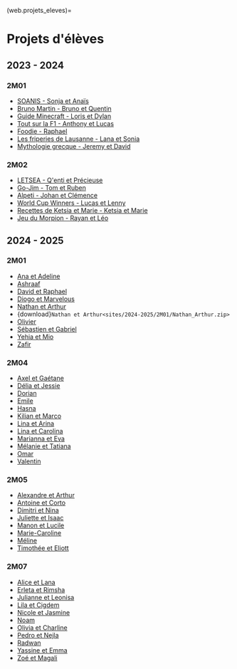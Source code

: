 (web.projets_eleves)=

# Projets d'élèves

## 2023 - 2024

### 2M01

* <a href="sites/2023-2024/2M01/Sonia_Anais/index.html" target="_blank">SOANIS - Sonja et Anaïs</a>
* <a href="sites/2023-2024/2M01/Bruno_Quentin/index.html" target="_blank">Bruno Martin - Bruno et Quentin</a>
* <a href="sites/2023-2024/2M01/Loris_Dylan/index.html" target="_blank">Guide Minecraft - Loris et Dylan</a>
* <a href="sites/2023-2024/2M01/Anthony_Lucas/index.html" target="_blank">Tout sur la F1 - Anthony et Lucas</a>
* <a href="sites/2023-2024/2M01/Raphael/sabre.html" target="_blank">Foodie - Raphael</a>
* <a href="sites/2023-2024/2M01/Lana_Sonia/index.html" target="_blank">Les friperies de Lausanne - Lana et Sonia</a>
* <a href="sites/2023-2024/2M01/Jeremy_David/index.html" target="_blank">Mythologie grecque - Jeremy et David</a>

### 2M02

* <a href="sites/2023-2024/2M02/Qenti_Precieuse/index.html" target="_blank">LETSEA - Q'enti et Précieuse</a>
* <a href="sites/2023-2024/2M02/Tom_Ruben/index.html" target="_blank">Go-Jim - Tom et Ruben</a>
* <a href="sites/2023-2024/2M02/Johan_Clemence/index.html" target="_blank">Alpeti - Johan et Clémence</a>
* <a href="sites/2023-2024/2M02/Lucas_Lenny/index.html" target="_blank">World Cup Winners - Lucas et Lenny</a>
* <a href="sites/2023-2024/2M02/Marie_Ketsia/index.html" target="_blank">Recettes de Ketsia et Marie - Ketsia et Marie</a>
* <a href="sites/2023-2024/2M02/Rayan_Leo/index.html" target="_blank">Jeu du Morpion - Rayan et Léo</a>

## 2024 - 2025

### 2M01

* <a href="sites/2024-2025/2M01/Ana_Adeline/index.html" target="_blank">Ana et Adeline</a>
* <a href="sites/2024-2025/2M01/Ashraaf/teams.html" target="_blank">Ashraaf</a>
* <a href="sites/2024-2025/2M01/David_Raphael/index.html" target="_blank">David et Raphael</a>
* <a href="sites/2024-2025/2M01/Diogo_Marvelous/index.html" target="_blank">Diogo et Marvelous</a>
* <a href="sites/2024-2025/2M01/Nathan_Arthur/index.html" target="_blank">Nathan et Arthur</a>
* {download}`Nathan et Arthur<sites/2024-2025/2M01/Nathan_Arthur.zip>`
* <a href="sites/2024-2025/2M01/Olivier/accueil.html" target="_blank">Olivier</a>
* <a href="sites/2024-2025/2M01/Sebastien_Gabriel/chessMenu.html" target="_blank">Sébastien et Gabriel</a>
* <a href="sites/2024-2025/2M01/Yehia_Mio/index.html" target="_blank">Yehia et Mio</a>
* <a href="sites/2024-2025/2M01/Zafir/build_site/index.html" target="_blank">Zafir</a>

### 2M04

* <a href="sites/2024-2025/2M04/Axel_Gaetane/index.html" target="_blank">Axel et Gaétane</a>
* <a href="sites/2024-2025/2M04/Delia_Jessie/index.html" target="_blank">Délia et Jessie</a>
* <a href="sites/2024-2025/2M04/Dorian/comment_investir.html" target="_blank">Dorian</a>
* <a href="sites/2024-2025/2M04/Emile/homepage.html" target="_blank">Emile</a>
* <a href="sites/2024-2025/2M04/Hasna/index.html" target="_blank">Hasna</a>
* <a href="sites/2024-2025/2M04/Kilian_Marco/index.html" target="_blank">Kilian et Marco</a>
* <a href="sites/2024-2025/2M04/Lina_Arina/Accueil.html" target="_blank">Lina et Arina</a>
* <a href="sites/2024-2025/2M04/Lina_Carolina/index.html" target="_blank">Lina et Carolina</a>
* <a href="sites/2024-2025/2M04/Marianna_Eva/index.html" target="_blank">Marianna et Eva</a>
* <a href="sites/2024-2025/2M04/Melanie_Tatiana/Accueil.html" target="_blank">Mélanie et Tatiana</a>
* <a href="sites/2024-2025/2M04/Omar/index.html" target="_blank">Omar</a>
* <a href="sites/2024-2025/2M04/Valentin/Accueil.html" target="_blank">Valentin</a>

### 2M05

* <a href="sites/2024-2025/2M05/Alexandre_Arthur/index.html" target="_blank">Alexandre et Arthur</a>
* <a href="sites/2024-2025/2M05/Antoine_Corto/index.html" target="_blank">Antoine et Corto</a>
* <a href="sites/2024-2025/2M05/Dimitri_Nina/index.html" target="_blank">Dimitri et Nina</a>
* <a href="sites/2024-2025/2M05/Juliette_Isaac/index.html" target="_blank">Juliette et Isaac</a>
* <a href="sites/2024-2025/2M05/Manon_Lucile/index.html" target="_blank">Manon et Lucile</a>
* <a href="sites/2024-2025/2M05/Marie-Caroline/accueil.html" target="_blank">Marie-Caroline</a>
* <a href="sites/2024-2025/2M05/Meline/index.html" target="_blank">Méline</a>
* <a href="sites/2024-2025/2M05/Timothee_Eliott/index.html" target="_blank">Timothée et Eliott</a>

### 2M07

* <a href="sites/2024-2025/2M07/Alice_Lana/index.html" target="_blank">Alice et Lana</a>
* <a href="sites/2024-2025/2M07/Erleta_Rimsha/index.html" target="_blank">Erleta et Rimsha</a>
* <a href="sites/2024-2025/2M07/Julianne_Leonisa/index.html" target="_blank">Julianne et Leonisa</a>
* <a href="sites/2024-2025/2M07/Lila_Cigdem/index.html" target="_blank">Lila et Cigdem</a>
* <a href="sites/2024-2025/2M07/Nicole_Jasmine/index.html" target="_blank">Nicole et Jasmine</a>
* <a href="sites/2024-2025/2M07/Noam/indexx.html" target="_blank">Noam</a>
* <a href="sites/2024-2025/2M07/Olivia_Charline/index.html" target="_blank">Olivia et Charline</a>
* <a href="sites/2024-2025/2M07/Pedro_Nejla/index.html" target="_blank">Pedro et Nejla</a>
* <a href="sites/2024-2025/2M07/Radwan/index.html" target="_blank">Radwan</a>
* <a href="sites/2024-2025/2M07/Yassine_Emma/index.html" target="_blank">Yassine et Emma</a>
* <a href="sites/2024-2025/2M07/Zoe_Magali/index.html" target="_blank">Zoé et Magali</a>
